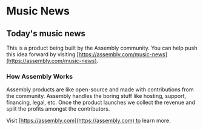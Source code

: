 # Music News

## Today's music news

This is a product being built by the Assembly community. You can help push this idea forward by visiting [https://assembly.com/music-news](https://assembly.com/music-news).

### How Assembly Works

Assembly products are like open-source and made with contributions from the community. Assembly handles the boring stuff like hosting, support, financing, legal, etc. Once the product launches we collect the revenue and split the profits amongst the contributors.

Visit [https://assembly.com](https://assembly.com) to learn more.
